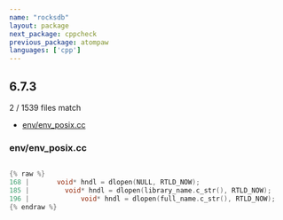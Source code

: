 ```yaml
---
name: "rocksdb"
layout: package
next_package: cppcheck
previous_package: atompaw
languages: ['cpp']
---
```

## 6.7.3
2 / 1539 files match

 - [env/env_posix.cc](#envenv_posixcc)

### env/env_posix.cc

```cpp

{% raw %}
168 |       void* hndl = dlopen(NULL, RTLD_NOW);
185 |         void* hndl = dlopen(library_name.c_str(), RTLD_NOW);
196 |             void* hndl = dlopen(full_name.c_str(), RTLD_NOW);
{% endraw %}

```